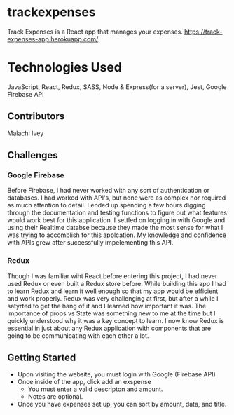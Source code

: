 # trackexpenses
Track Expenses is a React app that manages your expenses.
https://track-expenses-app.herokuapp.com/

# Technologies Used
JavaScript, React, Redux, SASS, Node & Express(for a server), Jest, Google Firebase API

## Contributors
Malachi Ivey

## Challenges
### Google Firebase
Before Firebase, I had never worked with any sort of authentication or databases. I had worked with API's, but none were as complex nor required as much attention to detail. I ended up spending a few hours digging through the documentation and testing functions to figure out what features would work best for this application. I settled on logging in with Google and using their Realtime databse because they made the most sense for what I was trying to accomplish for this applcation. My knowledge and confidence with APIs grew after successfully impelementing this API.

### Redux
Though I was familiar wiht React before  entering this project, I had never used Redux or even built a Redux store before. While building this app I had to learn Redux and learn it well enough so that my app would be efficient and work properly. Redux was very challenging at first, but after a while I satyrted to get the hang of it and I learned how important it was. The importance of props vs State was something new to me at the time but I quickly understood why it was a key concept to learn. I now know Redux is essential in just about any Redux application with components that are going to be communicating with each other a lot.

## Getting Started
- Upon visiting the website, you must login with Google (Firebase API)
- Once inside of the app, click add an exspense
  - You must enter a valid descripton and amount.
  - Notes are optional.
- Once you have expenses set up, you can sort by amount, data, and title.


